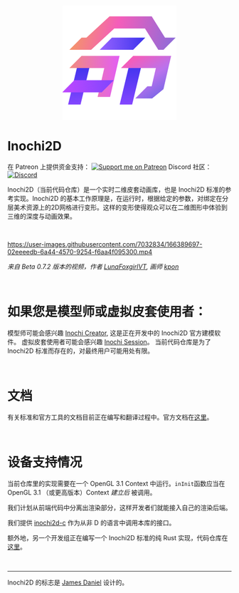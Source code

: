 <p align="center">
  <img width="256" height="256" src="https://raw.githubusercontent.com/Inochi2D/branding/main/logo/logo_transparent_256.png">
</p>

# Inochi2D

在 Patreon 上提供资金支持：
[![Support me on Patreon](https://img.shields.io/endpoint.svg?url=https%3A%2F%2Fshieldsio-patreon.vercel.app%2Fapi%3Fusername%3Dclipsey%26type%3Dpatrons&style=for-the-badge)](https://patreon.com/clipsey)
Discord 社区：
[![Discord](https://img.shields.io/discord/855173611409506334?label=Community&logo=discord&logoColor=FFFFFF&style=for-the-badge)](https://discord.com/invite/abnxwN6r9v)

Inochi2D（当前代码仓库）是一个实时二维皮套动画库，也是 Inochi2D 标准的参考实现。Inochi2D 的基本工作原理是，在运行时，根据给定的参数，对绑定在分层美术资源上的2D网格进行变形。这样的变形使得观众可以在二维图形中体验到三维的深度与动画效果。

&nbsp;

https://user-images.githubusercontent.com/7032834/166389697-02eeeedb-6a44-4570-9254-f6aa4f095300.mp4

*来自 Beta 0.7.2 版本的视频，作者 [LunaFoxgirlVT](https://twitter.com/LunaFoxgirlVT), 画师 [kpon](https://twitter.com/kawaiipony2)*

&nbsp;

# 如果您是模型师或虚拟皮套使用者：

模型师可能会感兴趣 [Inochi Creator](https://github.com/Inochi2D/inochi-creator), 这是正在开发中的 Inochi2D 官方建模软件。
虚拟皮套使用者可能会感兴趣 [Inochi Session](https://github.com/Inochi2D/inochi-session)。
当前代码仓库是为了 Inochi2D 标准而存在的，对最终用户可能用处有限。

&nbsp;

# 文档
有关标准和官方工具的文档目前正在编写和翻译过程中。官方文档在[这里](https://docs.inochi2d.com)。

&nbsp;

# 设备支持情况
当前仓库里的实现需要在一个 OpenGL 3.1 Context 中运行。`inInit`函数应当在 OpenGL 3.1 （或更高版本）Context *建立后* 被调用。

我们计划从前端代码中分离出渲染部分，这样开发者们就能接入自己的渲染后端。

我们提供 [inochi2d-c](https://github.com/Inochi2D/inochi2d-c) 作为从非 D 的语言中调用本库的接口。

额外地，另一个开发组正在编写一个 Inochi2D 标准的纯 Rust 实现，代码仓库在[这里](https://github.com/Inochi2D/inox2d)。

&nbsp;


---

Inochi2D 的标志是 [James Daniel](https://twitter.com/rakujira) 设计的。
